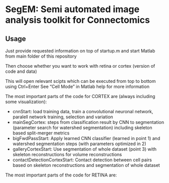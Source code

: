 SegEM: Semi automated image analysis toolkit for Connectomics
========================================

Usage
---------

Just provide requested information on top of startup.m and start Matlab from main folder of this repository

Then choose whether you want to work with retina or cortex (version of code and data)

This will open relevant scipts which can be executed from top to bottom using Ctrl+Enter
See “Cell Mode” in Matlab help for more information

The most important parts of the code for CORTEX are (always including some visualization):
+ cnnStart: load training data, train a convolutional neuronal network, paralell network training, selection and variation
+ mainSegCortex: steps from classification result by CNN to segmentation (parameter search for watershed segmentation) including skeleton based split-merger metrics
+ bigFwdPassStart: Apply learned CNN classifier (learned in point 1) and watershed segmentation steps (with parameters optimized in 2)
+ galleryCortexStart: Use segmentation of whole dataset (point 3) with skeleton reconstructions for volume reconstructions
+ contactDetectionCortexStart: Contact detection between cell pairs based on skeleton reconstructions and segmentation of whole dataset

The most important parts of the code for RETINA are:

